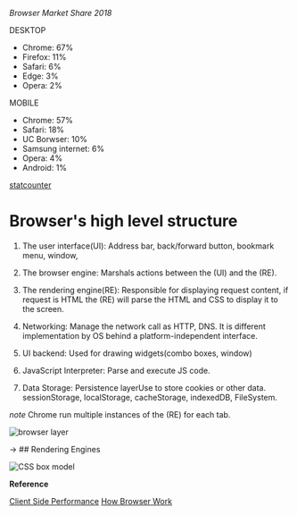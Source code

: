 *Browser Market Share 2018*

DESKTOP

* Chrome: 67%
* Firefox: 11%
* Safari: 6%
* Edge: 3%
* Opera: 2%

MOBILE

* Chrome: 57%
* Safari: 18%
* UC Borwser: 10%
* Samsung internet: 6%
* Opera: 4%
* Android: 1%

[statcounter](http://gs.statcounter.com/browser-market-share)

# Browser's high level structure

1. The user interface(UI): Address bar, back/forward button, bookmark menu, window,

2. The browser engine: Marshals actions between the (UI) and the (RE).

3. The rendering engine(RE): Responsible for displaying request content, if request is HTML the (RE) will parse the HTML and CSS to display it to the screen.  

4. Networking: Manage the network call as HTTP, DNS. It is different implementation by OS behind a platform-independent interface.

5. UI backend: Used for drawing widgets(combo boxes, window)

6. JavaScript Interpreter: Parse and execute JS code.

7. Data Storage: Persistence layerUse to store cookies or other data. sessionStorage, localStorage, cacheStorage, indexedDB, FileSystem.

*note* Chrome run multiple instances of the (RE) for each tab.

![browser layer](https://www.html5rocks.com/en/tutorials/internals/howbrowserswork/layers.png)

->  ## Rendering Engines

![CSS box model](https://www.html5rocks.com/en/tutorials/internals/howbrowserswork/image046.jpg)

**Reference**

[Client Side Performance](http://taligarsiel.com/ClientSidePerformance.html)
[How Browser Work](https://www.html5rocks.com/en/tutorials/internals/howbrowserswork/)
